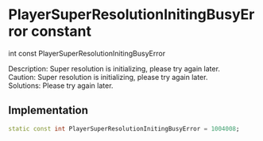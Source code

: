 


# PlayerSuperResolutionInitingBusyError constant







int const PlayerSuperResolutionInitingBusyError
  




<p>Description: Super resolution is initializing, please try again later.<br>Caution: Super resolution is initializing, please try again later.<br>Solutions: Please try again later.</p>



## Implementation

```dart
static const int PlayerSuperResolutionInitingBusyError = 1004008;
```







